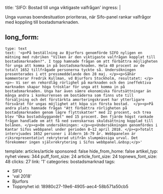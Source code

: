 title: 'SIFO: Bostad till unga viktigaste valfrågan'
ingress: |
  <p><span class="NormalTextRun SCXW17077289" "="">Unga vuxnas boendesituation</span><span class="NormalTextRun SCXW17077289"> prioriteras, när Sifo-panel rankar valfrågor med koppling till bostadsmarknaden</span><span class="NormalTextRun SCXW17077289" "="">. </span>
  </p>
  
long_form:
  -
    type: text
    text: '<p>På beställning av Bjurfors genomförde SIFO nyligen en mätning med rubriken "Vilken är den viktigaste valfrågan kopplat till bostadsmarknaden?". I topp hamnade frågan om att förbättra möjligheten för unga att komma in på bostadsmarknaden. Hela 40 procent av de totalt 1652 tillfrågade personerna tyckte så. Undersökningen presenterades i ett pressmeddelande den 28 maj. </p><p>Såhär kommenterar Fredrik Kullman, vd Bjurfors Stockholm, resultatet: </p><p>– Vi ser en rekordlåg rörlighet på marknaden och den ineffektiva marknaden skapar höga trösklar för unga att komma in på bostadsmarknaden. Unga har även sämre ekonomiska förutsättningar än många andra i konkurrensen om bostäderna som finns ute till försäljning och det förstärkta amorteringskravet har ytterligare försvårat för ungas möjlighet att köpa sin första bostad.  </p><p>På andra plats hamnade frågan "Att förbättra rörligheten på bostadsmarknaden genom lägre flyttskatter" med 22 procent, och trea blev "Öka bostadsbyggandet" med 15 procent. Den fjärde högst rankade frågan handlade om att få ned svenskarnas skuldsättning kopplad till bolånen. </p><p>Om undersökningen: </p><p>Undersökningen genomfördes i Kantar Sifos webbpanel under perioden 8–12 april 2018. </p><p>Totalt intervjuades 1652 personer i åldern 16-79 år. Webbpanelen är riksrepresentativt rekryterad utifrån slumpmässiga urval. Det förekommer ingen självrekrytering i Sifos webbpanel.&nbsp;</p>'
template: articles/article
sponsored: false
hide_from_home: false
artikel_typ: nyhet
views: 344
puff_font_size: 24
article_font_size: 24
topnews_font_size: 48
clicks: 27
link: '1'
categories: bostadsmarknad
tags:
  - SIFO
  - 'val 2018'
  - Bjurfors
  - Toppnyhet
id: 18980c27-19e6-4905-aec4-58b571a50cb5

